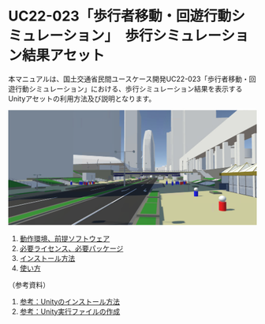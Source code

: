 # UC22-023「歩行者移動・回遊行動シミュレーション」　歩行シミュレーション結果アセット
本マニュアルは、国土交通省民間ユースケース開発UC22-023「歩行者移動・回遊行動シミュレーション」における、歩行シミュレーション結果を表示するUnityアセットの利用方法及び説明となります。

![](./images/top-image.png)

1. [動作環境、前提ソフトウェア](./articles/Environments.md)
2. [必要ライセンス、必要パッケージ](./articles/NecessaryLicenses.md)
3. [インストール方法](./articles/Installation.md)
4. [使い方](./articles/HowToUse.md)

（参考資料）
1. [参考：Unityのインストール方法](./articles/UnityInstallation.md)
2. [参考：Unity実行ファイルの作成](./articles/UnityExe.md)

